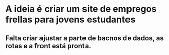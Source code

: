 <h1>A ideia é criar um site de empregos frellas para jovens estudantes</h1>
<h2>Falta criar ajustar a parte de bacnos de dados, as rotas e  a front está pronta.</h2>
